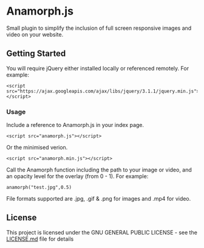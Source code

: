 # Anamorph.js
Small plugin to simplify the inclusion of full screen responsive images and video on your website.
## Getting Started
You will require jQuery either installed locally or referenced remotely.
For example:
```
<script src="https://ajax.googleapis.com/ajax/libs/jquery/3.1.1/jquery.min.js"></script>
```
### Usage
Include a reference to Anamorph.js in your index page.
```
<script src="anamorph.js"></script>
```
Or the minimised verion.
```
<script src="anamorph.min.js"></script>
```
Call the Anamorph function including the path to your image or video, and an opacity level for the overlay (from 0 - 1).
For example:
```
anamorph("test.jpg",0.5)
```
File formats supported are .jpg, .gif & .png for images and .mp4 for video.
## License
This project is licensed under the GNU GENERAL PUBLIC LICENSE - see the [LICENSE.md](LICENSE.md) file for details
